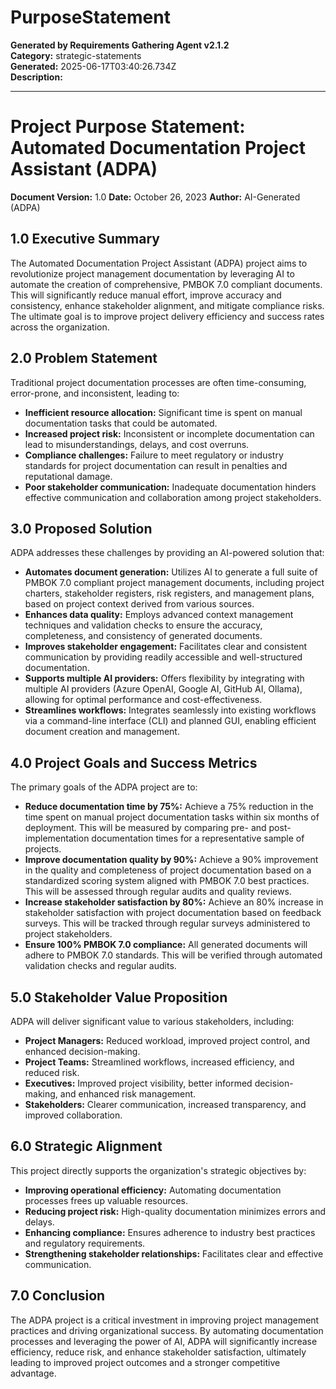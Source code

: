 # PurposeStatement

**Generated by Requirements Gathering Agent v2.1.2**  
**Category:** strategic-statements  
**Generated:** 2025-06-17T03:40:26.734Z  
**Description:** 

---

# Project Purpose Statement: Automated Documentation Project Assistant (ADPA)

**Document Version:** 1.0
**Date:** October 26, 2023
**Author:** AI-Generated (ADPA)


## 1.0 Executive Summary

The Automated Documentation Project Assistant (ADPA) project aims to revolutionize project management documentation by leveraging AI to automate the creation of comprehensive, PMBOK 7.0 compliant documents.  This will significantly reduce manual effort, improve accuracy and consistency, enhance stakeholder alignment, and mitigate compliance risks.  The ultimate goal is to improve project delivery efficiency and success rates across the organization.

## 2.0 Problem Statement

Traditional project documentation processes are often time-consuming, error-prone, and inconsistent, leading to:

* **Inefficient resource allocation:**  Significant time is spent on manual documentation tasks that could be automated.
* **Increased project risk:** Inconsistent or incomplete documentation can lead to misunderstandings, delays, and cost overruns.
* **Compliance challenges:**  Failure to meet regulatory or industry standards for project documentation can result in penalties and reputational damage.
* **Poor stakeholder communication:** Inadequate documentation hinders effective communication and collaboration among project stakeholders.

## 3.0 Proposed Solution

ADPA addresses these challenges by providing an AI-powered solution that:

* **Automates document generation:**  Utilizes AI to generate a full suite of PMBOK 7.0 compliant project management documents, including project charters, stakeholder registers, risk registers, and management plans, based on project context derived from various sources.
* **Enhances data quality:**  Employs advanced context management techniques and validation checks to ensure the accuracy, completeness, and consistency of generated documents.
* **Improves stakeholder engagement:** Facilitates clear and consistent communication by providing readily accessible and well-structured documentation.
* **Supports multiple AI providers:** Offers flexibility by integrating with multiple AI providers (Azure OpenAI, Google AI, GitHub AI, Ollama), allowing for optimal performance and cost-effectiveness.
* **Streamlines workflows:** Integrates seamlessly into existing workflows via a command-line interface (CLI) and planned GUI, enabling efficient document creation and management.

## 4.0 Project Goals and Success Metrics

The primary goals of the ADPA project are to:

* **Reduce documentation time by 75%:**  Achieve a 75% reduction in the time spent on manual project documentation tasks within six months of deployment.  This will be measured by comparing pre- and post-implementation documentation times for a representative sample of projects.
* **Improve documentation quality by 90%:** Achieve a 90% improvement in the quality and completeness of project documentation based on a standardized scoring system aligned with PMBOK 7.0 best practices. This will be assessed through regular audits and quality reviews.
* **Increase stakeholder satisfaction by 80%:**  Achieve an 80% increase in stakeholder satisfaction with project documentation based on feedback surveys. This will be tracked through regular surveys administered to project stakeholders.
* **Ensure 100% PMBOK 7.0 compliance:** All generated documents will adhere to PMBOK 7.0 standards. This will be verified through automated validation checks and regular audits.


## 5.0 Stakeholder Value Proposition

ADPA will deliver significant value to various stakeholders, including:

* **Project Managers:** Reduced workload, improved project control, and enhanced decision-making.
* **Project Teams:** Streamlined workflows, increased efficiency, and reduced risk.
* **Executives:** Improved project visibility, better informed decision-making, and enhanced risk management.
* **Stakeholders:** Clearer communication, increased transparency, and improved collaboration.

## 6.0 Strategic Alignment

This project directly supports the organization's strategic objectives by:

* **Improving operational efficiency:** Automating documentation processes frees up valuable resources.
* **Reducing project risk:**  High-quality documentation minimizes errors and delays.
* **Enhancing compliance:** Ensures adherence to industry best practices and regulatory requirements.
* **Strengthening stakeholder relationships:**  Facilitates clear and effective communication.


## 7.0 Conclusion

The ADPA project is a critical investment in improving project management practices and driving organizational success. By automating documentation processes and leveraging the power of AI, ADPA will significantly increase efficiency, reduce risk, and enhance stakeholder satisfaction, ultimately leading to improved project outcomes and a stronger competitive advantage.
